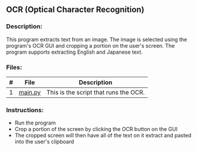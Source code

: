 ## OCR (Optical Character Recognition)

### Description:
This program extracts text from an image. The image is selected using the program's OCR GUI and cropping a portion on the user's screen. The program supports extracting English and Japanese text.

### Files:
|   #   | File            | Description                                        |
| :---: | --------------- | -------------------------------------------------- |
|   1   | [main.py](https://github.com/jtsui23-code/Projects/blob/main/Projects/ocr/main.py)        | This is the script that runs the OCR.      |


### Instructions:

- Run the program
- Crop a portion of the screen by clicking the OCR button on the GUI
- The cropped screen will then have all of the text on it extract and pasted into the user's clipboard
  

